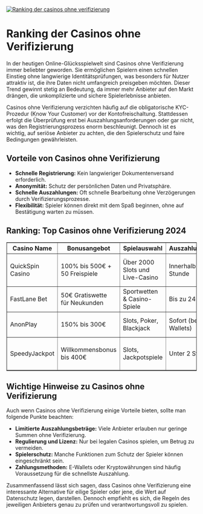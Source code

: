 [![Ranking der casinos ohne verifizierung](https://123-caf.pages.dev/gitsignup.png)](https://vrmoo.ru/Bt82HjjY)

<h1>Ranking der Casinos ohne Verifizierung</h1> <p>In der heutigen Online-Glücksspielwelt sind Casinos ohne Verifizierung immer beliebter geworden. Sie ermöglichen Spielern einen schnellen Einstieg ohne langwierige Identitätsprüfungen, was besonders für Nutzer attraktiv ist, die ihre Daten nicht umfangreich preisgeben möchten. Dieser Trend gewinnt stetig an Bedeutung, da immer mehr Anbieter auf den Markt drängen, die unkomplizierte und sichere Spielerlebnisse anbieten.</p> <p>Casinos ohne Verifizierung verzichten häufig auf die obligatorische KYC-Prozedur (Know Your Customer) vor der Kontofreischaltung. Stattdessen erfolgt die Überprüfung erst bei Auszahlungsanforderungen oder gar nicht, was den Registrierungsprozess enorm beschleunigt. Dennoch ist es wichtig, auf seriöse Anbieter zu achten, die den Spielerschutz und faire Bedingungen gewährleisten.</p> <h2>Vorteile von Casinos ohne Verifizierung</h2> <ul>   <li><strong>Schnelle Registrierung:</strong> Kein langwieriger Dokumentenversand erforderlich.</li>   <li><strong>Anonymität:</strong> Schutz der persönlichen Daten und Privatsphäre.</li>   <li><strong>Schnelle Auszahlungen:</strong> Oft schnelle Bearbeitung ohne Verzögerungen durch Verifizierungsprozesse.</li>   <li><strong>Flexibilität:</strong> Spieler können direkt mit dem Spaß beginnen, ohne auf Bestätigung warten zu müssen.</li> </ul> <h2>Ranking: Top Casinos ohne Verifizierung 2024</h2> <table border="1" cellpadding="8" cellspacing="0">   <thead>     <tr>       <th>Casino Name</th>       <th>Bonusangebot</th>       <th>Spielauswahl</th>       <th>Auszahlungsdauer</th>       <th>Besonderheiten</th>     </tr>   </thead>   <tbody>     <tr>       <td>QuickSpin Casino</td>       <td>100% bis 500€ + 50 Freispiele</td>       <td>Über 2000 Slots und Live-Casino</td>       <td>Innerhalb von 1 Stunde</td>       <td>Keine Verifizierung, schnelle Anmeldung</td>     </tr>     <tr>       <td>FastLane Bet</td>       <td>50€ Gratiswette für Neukunden</td>       <td>Sportwetten &amp; Casino-Spiele</td>       <td>Bis zu 24 Stunden</td>       <td>Mobile-first Plattform</td>     </tr>     <tr>       <td>AnonPlay</td>       <td>150% bis 300€</td>       <td>Slots, Poker, Blackjack</td>       <td>Sofort (bei E-Wallets)</td>       <td>Volle Anonymität, keine KYC</td>     </tr>     <tr>       <td>SpeedyJackpot</td>       <td>Willkommensbonus bis 400€</td>       <td>Slots, Jackpotspiele</td>       <td>Unter 2 Stunden</td>       <td>Express-Auszahlungen ohne Verifizierung</td>     </tr>   </tbody> </table> <h2>Wichtige Hinweise zu Casinos ohne Verifizierung</h2> <p>Auch wenn Casinos ohne Verifizierung einige Vorteile bieten, sollte man folgende Punkte beachten:</p> <ul>   <li><strong>Limitierte Auszahlungsbeträge:</strong> Viele Anbieter erlauben nur geringe Summen ohne Verifizierung.</li>   <li><strong>Regulierung und Lizenz:</strong> Nur bei legalen Casinos spielen, um Betrug zu vermeiden.</li>   <li><strong>Spielerschutz:</strong> Manche Funktionen zum Schutz der Spieler können eingeschränkt sein.</li>   <li><strong>Zahlungsmethoden:</strong> E-Wallets oder Kryptowährungen sind häufig Voraussetzung für die schnellste Auszahlung.</li> </ul> <p>Zusammenfassend lässt sich sagen, dass Casinos ohne Verifizierung eine interessante Alternative für eilige Spieler oder jene, die Wert auf Datenschutz legen, darstellen. Dennoch empfiehlt es sich, die Regeln des jeweiligen Anbieters genau zu prüfen und verantwortungsvoll zu spielen.</p>